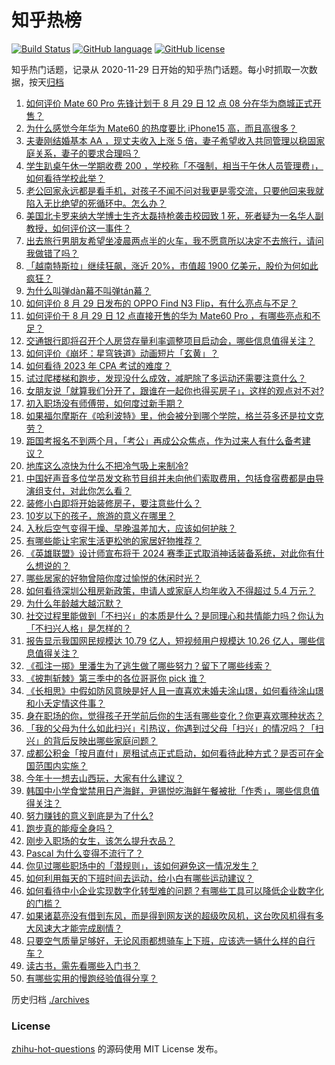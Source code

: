 # 知乎热榜
[![Build Status](https://github.com/ToWeLong/zhihu-hot-questions/workflows/CI/badge.svg)](https://github.com/ToWeLong/zhihu-hot-questions/actions)
[![GitHub language](https://img.shields.io/badge/language-golang-orange.svg)](https://golang.org/)
[![GitHub license](https://img.shields.io/github/license/ToWeLong/zhihu-hot-questions)](https://github.com/ToWeLong/zhihu-hot-questions/blob/main/LICENSE)

知乎热门话题，记录从 2020-11-29 日开始的知乎热门话题。每小时抓取一次数据，按天[归档](./archives)

<!-- BEGIN -->

1. [如何评价 Mate 60 Pro 先锋计划于 8 月 29 日 12 点 08 分在华为商城正式开售？](https://www.zhihu.com/question/619661218)
1. [为什么感觉今年华为 Mate60 的热度要比 iPhone15 高，而且高很多？](https://www.zhihu.com/question/618899163)
1. [夫妻刚结婚基本 AA ，现丈夫收入上涨 5 倍，妻子希望收入共同管理以稳固家庭关系，妻子的要求合理吗？](https://www.zhihu.com/question/617828817)
1. [学生趴桌午休一学期收费 200 ，学校称「不强制，相当于午休人员管理费」，如何看待学校此举？](https://www.zhihu.com/question/619651943)
1. [老公回家永远都是看手机，对孩子不闻不问对我更是零交流，只要他回来我就陷入无比绝望的死循环中。怎么办？](https://www.zhihu.com/question/619209553)
1. [美国北卡罗来纳大学博士生齐太磊持枪袭击校园致 1 死，死者疑为一名华人副教授，如何评价这一事件？](https://www.zhihu.com/question/619624530)
1. [出去旅行男朋友希望坐凌晨两点半的火车，我不愿意所以决定不去旅行，请问我做错了吗？](https://www.zhihu.com/question/619308129)
1. [「越南特斯拉」继续狂飙，涨近 20%，市值超 1900 亿美元，股价为何如此疯狂？](https://www.zhihu.com/question/619639977)
1. [为什么叫弹dàn幕不叫弹tán幕？](https://www.zhihu.com/question/25875421)
1. [如何评价 8 月 29 日发布的 OPPO Find N3 Flip，有什么亮点与不足？](https://www.zhihu.com/question/619658961)
1. [如何评价于 8 月 29 日 12 点直接开售的华为 Mate60 Pro ，有哪些亮点和不足？](https://www.zhihu.com/question/619662982)
1. [交通银行即将召开个人房贷存量利率调整项目启动会，哪些信息值得关注？](https://www.zhihu.com/question/619677105)
1. [如何评价《崩坏：星穹铁道》动画短片「玄黄」？](https://www.zhihu.com/question/619658824)
1. [如何看待 2023 年 CPA 考试的难度？](https://www.zhihu.com/question/619444207)
1. [试过爬楼梯和跑步，发现没什么成效，减肥除了多运动还需要注意什么？](https://www.zhihu.com/question/619377800)
1. [女朋友说「就算我们分开了，跟谁在一起你也得买房子」，这样的观点对不对?](https://www.zhihu.com/question/618341191)
1. [初入职场没有师傅带，如何度过新手期？](https://www.zhihu.com/question/617989270)
1. [如果福尔摩斯在《哈利波特》里，他会被分到哪个学院，格兰芬多还是拉文克劳？](https://www.zhihu.com/question/608924099)
1. [距国考报名不到两个月，「考公」再成公众焦点，作为过来人有什么备考建议？](https://www.zhihu.com/question/619500510)
1. [地库这么凉快为什么不把冷气吸上来制冷?](https://www.zhihu.com/question/612815164)
1. [中国好声音多位学员发文称节目组并未向他们索取费用，包括食宿费都是由导演组支付，对此你怎么看？](https://www.zhihu.com/question/619509892)
1. [装修小白即将开始装修房子，要注意些什么？](https://www.zhihu.com/question/368485703)
1. [10岁以下的孩子，旅游的意义在哪里？](https://www.zhihu.com/question/617212710)
1. [入秋后空气变得干燥、早晚温差加大，应该如何护肤？](https://www.zhihu.com/question/617441356)
1. [有哪些能让宅家生活更松弛的家居好物推荐？](https://www.zhihu.com/question/614478455)
1. [《英雄联盟》设计师宣布将于 2024 赛季正式取消神话装备系统，对此你有什么想说的？](https://www.zhihu.com/question/619651521)
1. [哪些居家的好物曾陪你度过愉悦的休闲时光？](https://www.zhihu.com/question/614478469)
1. [如何看待深圳公租房新政策，申请人或家庭人均年收入不得超过 5.4 万元？](https://www.zhihu.com/question/619541436)
1. [为什么年龄越大越沉默？](https://www.zhihu.com/question/610358729)
1. [社交过程里能做到「不扫兴」的本质是什么？是同理心和共情能力吗？你认为「不扫兴人格」是怎样的？](https://www.zhihu.com/question/619588001)
1. [报告显示我国网民规模达 10.79 亿人，短视频用户规模达 10.26 亿人，哪些信息值得关注？](https://www.zhihu.com/question/619502802)
1. [《孤注一掷》里潘生为了逃生做了哪些努力？留下了哪些线索？](https://www.zhihu.com/question/618424564)
1. [《披荆斩棘》第三季中的各位哥哥你 pick 谁？](https://www.zhihu.com/question/619095304)
1. [《长相思》中假如防风意映是好人且一直喜欢未婚夫涂山璟，如何看待涂山璟和小夭定情这件事？](https://www.zhihu.com/question/619486470)
1. [身在职场的你，觉得孩子开学前后你的生活有哪些变化？你更喜欢哪种状态？](https://www.zhihu.com/question/619272020)
1. [「我的父母为什么如此扫兴」引热议，你遇到过父母「扫兴」的情况吗？「扫兴」的背后反映出哪些家庭问题？](https://www.zhihu.com/question/619481090)
1. [成都公积金「按月直付」房租试点正式启动，如何看待此种方式？是否可在全国范围内实施？](https://www.zhihu.com/question/619493261)
1. [今年十一想去山西玩，大家有什么建议？](https://www.zhihu.com/question/618383056)
1. [韩国中小学食堂禁用日产海鲜，尹锡悦吃海鲜午餐被批「作秀」，哪些信息值得关注？](https://www.zhihu.com/question/619639973)
1. [努力赚钱的意义到底是为了什么?](https://www.zhihu.com/question/619560856)
1. [跑步真的能瘦全身吗？](https://www.zhihu.com/question/618842400)
1. [刚步入职场的女生，该怎么提升衣品？](https://www.zhihu.com/question/615321416)
1. [Pascal 为什么变得不流行了？](https://www.zhihu.com/question/22984276)
1. [你见过哪些职场中的「潜规则」，该如何避免这一情况发生？](https://www.zhihu.com/question/619631918)
1. [如何利用每天的下班时间去运动，给小白有哪些运动建议？](https://www.zhihu.com/question/618521298)
1. [如何看待中小企业实现数字化转型难的问题？有哪些工具可以降低企业数字化的门槛？](https://www.zhihu.com/question/619529064)
1. [如果诸葛亮没有借到东风，而是得到网友送的超级吹风机，这台吹风机得有多大风速大才能完成剧情？](https://www.zhihu.com/question/619475744)
1. [只要空气质量足够好，无论风雨都想骑车上下班，应该选一辆什么样的自行车？](https://www.zhihu.com/question/617133680)
1. [读古书，需先看哪些入门书？](https://www.zhihu.com/question/618746417)
1. [有哪些实用的慢跑经验值得分享？](https://www.zhihu.com/question/618112255)

<!-- END -->

历史归档 [./archives](./archives)


### License
[zhihu-hot-questions](https://github.com/towelong/zhihu-hot-questions) 的源码使用 MIT License 发布。